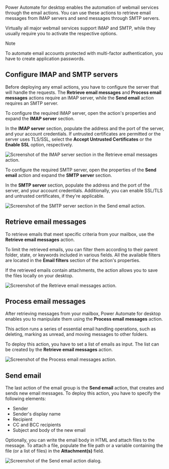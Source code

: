 Power Automate for desktop enables the automation of webmail services through the email actions. You can use these actions to retrieve email messages from IMAP servers and send messages through SMTP servers.

Virtually all major webmail services support IMAP and SMTP, while they usually require you to activate the respective options.

> [!NOTE]
> To automate email accounts protected with multi-factor authentication, you have to create application passwords.

## Configure IMAP and SMTP servers

Before deploying any email actions, you have to configure the server that will handle the requests. The **Retrieve email messages** and **Process email messages**  actions require an IMAP server, while the **Send email** action requires an SMTP server.

To configure the required IMAP server, open the action's properties and expand the  **IMAP server** section.

In the **IMAP server** section, populate the address and the port of the server, and your account credentials. If untrusted certificates are permitted or the server uses TLS/SSL, select the **Accept Untrusted Certificates** or the **Enable SSL** option, respectively.

![Screenshot of the IMAP server section in the Retrieve email messages action.](..\media\imap-server-config.png)

To configure the required SMTP server, open the properties of the **Send email**  action and expand the **SMTP server** section.

In the **SMTP server** section, populate the address and the port of the server, and your account credentials. Additionally, you can enable SSL/TLS and untrusted certificates, if they're applicable.

![Screenshot of the SMTP server section in the Send email action.](..\media\smtp-server-config.png)

## Retrieve email messages

To retrieve emails that meet specific criteria from your mailbox, use the **Retrieve email messages** action.

To limit the retrieved emails, you can filter them according to their parent folder, state, or keywords included in various fields. All the available filters are located in the **Email filters** section of the action's properties.

If the retrieved emails contain attachments, the action allows you to save the files locally on your desktop.

![Screenshot of the Retrieve email messages action.](..\media\retrieve-emails-action.png)

## Process email messages

After retrieving messages from your mailbox, Power Automate for desktop enables you to manipulate them using the **Process email messages** action.

This action runs a series of essential email handling operations, such as deleting, marking as unread, and moving messages to other folders.

To deploy this action, you have to set a list of emails as input. The list can be created by the **Retrieve email messages** action.

![Screenshot of the Process email messages action.](..\media\process-emails-action.png)

## Send email

The last action of the email group is the **Send email** action, that creates and sends new email messages. To deploy this action, you have to specify the following elements:

- Sender
- Sender's display name
- Recipient
- CC and BCC recipients
- Subject and body of the new email

Optionally, you can write the email body in HTML and attach files to the message. To attach a file, populate the file path or a variable containing the file (or a list of files) in the **Attachment(s)** field.

![Screenshot of the Send email action dialog.](..\media\send-email-action.png)
